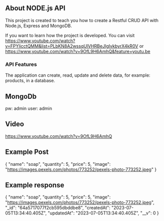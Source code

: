 ## About NODE.js API

This project is created to teach you how to create a Restful CRUD API with Node.js, Express and MongoDB.

If you want to learn how the project is developed. You can visit https://www.youtube.com/watch?v=FPYlicctQMM&list=PLbKN8A2wssqUlVHRBeJIgIvkbyrX4kR0V or https://www.youtube.com/watch?v=9OfL9H6AmhQ&feature=youtu.be

### API Features

The application can create, read, update and delete data, for example: products, in a database.

## MongoDb

pw: admin
user: admin

## Video

https://www.youtube.com/watch?v=9OfL9H6AmhQ

## Example Post

{
"name": "soap",
"quantity": 5,
"price": 5,
"image": "https://images.pexels.com/photos/773252/pexels-photo-773252.jpeg"
}

## Example response

{
"name": "soap",
"quantity": 5,
"price": 5,
"image": "https://images.pexels.com/photos/773252/pexels-photo-773252.jpeg",
"\_id": "64a5717077f2cb595dbddbe8",
"createdAt": "2023-07-05T13:34:40.405Z",
"updatedAt": "2023-07-05T13:34:40.405Z",
"\_\_v": 0
}
